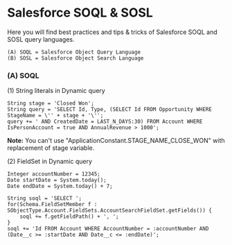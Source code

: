 # Salesforce SOQL & SOSL

Here you will find best practices and tips & tricks of Salesforce SOQL and SOSL query languages.

```
(A) SOQL = Salesforce Object Query Language
(B) SOSL = Salesforce Object Search Language
```

### (A) SOQL

(1) String literals in Dynamic query 

```
String stage = 'Closed Won';
String query = 'SELECT Id, Type, (SELECT Id FROM Opportunity WHERE StageName = \'' + stage + '\'';
query += ' AND CreatedDate = LAST_N_DAYS:30) FROM Account WHERE IsPersonAccount = true AND AnnualRevenue > 1000';            
```

<b>Note:</b> You can't use "ApplicationConstant.STAGE_NAME_CLOSE_WON" with replacement of stage variable.

(2) FieldSet in Dynamic query

```
Integer accountNumber = 12345;
Date startDate = System.today();
Date endDate = System.today() + 7;

String soql = 'SELECT ';
for(Schema.FieldSetMember f : SObjectType.Account.FieldSets.AccountSearchFieldSet.getFields()) {
	soql += f.getFieldPath() + ', ';
}
soql += 'Id FROM Account WHERE AccountNumber = :accountNumber AND (Date__c >= :startDate AND Date__c <= :endDate)';
```

